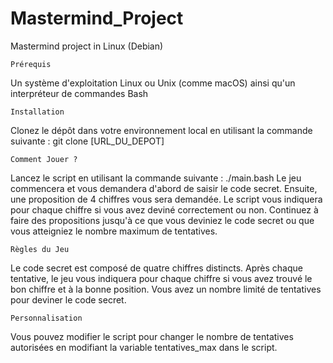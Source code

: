 # Mastermind_Project
Mastermind project in Linux (Debian)

    Prérequis
Un système d'exploitation Linux ou Unix (comme macOS) ainsi qu'un interpréteur de commandes Bash

    Installation
Clonez le dépôt dans votre environnement local en utilisant la commande suivante :
git clone [URL_DU_DEPOT]

    Comment Jouer ?
Lancez le script en utilisant la commande suivante :
./main.bash
Le jeu commencera et vous demandera d'abord de saisir le code secret. Ensuite, une proposition de 4 chiffres vous sera demandée.
Le script vous indiquera pour chaque chiffre si vous avez deviné correctement ou non.
Continuez à faire des propositions jusqu'à ce que vous deviniez le code secret ou que vous atteigniez le nombre maximum de tentatives.

    Règles du Jeu
Le code secret est composé de quatre chiffres distincts.
Après chaque tentative, le jeu vous indiquera pour chaque chiffre si vous avez trouvé le bon chiffre et à la bonne position.
Vous avez un nombre limité de tentatives pour deviner le code secret.

    Personnalisation
Vous pouvez modifier le script pour changer le nombre de tentatives autorisées en modifiant la variable tentatives_max dans le script.
